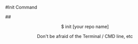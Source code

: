 #Init Command

##<center>$ init [your repo name]</center>
<center>Don't be afraid of the Terminal / CMD line, etc</center>
